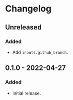 # Changelog

## Unreleased

### Added

- Add `inputs.github_branch`.

## 0.1.0 - 2022-04-27

### Added

- Initial release.
